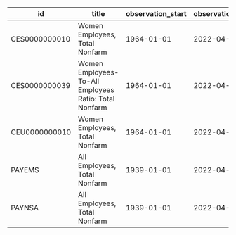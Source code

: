 | id            | title                                                 | observation_start   | observation_end   |
|---------------|-------------------------------------------------------|---------------------|-------------------|
| CES0000000010 | Women Employees, Total Nonfarm                        | 1964-01-01          | 2022-04-01        |
| CES0000000039 | Women Employees-To-All Employees Ratio: Total Nonfarm | 1964-01-01          | 2022-04-01        |
| CEU0000000010 | Women Employees, Total Nonfarm                        | 1964-01-01          | 2022-04-01        |
| PAYEMS        | All Employees, Total Nonfarm                          | 1939-01-01          | 2022-04-01        |
| PAYNSA        | All Employees, Total Nonfarm                          | 1939-01-01          | 2022-04-01        |